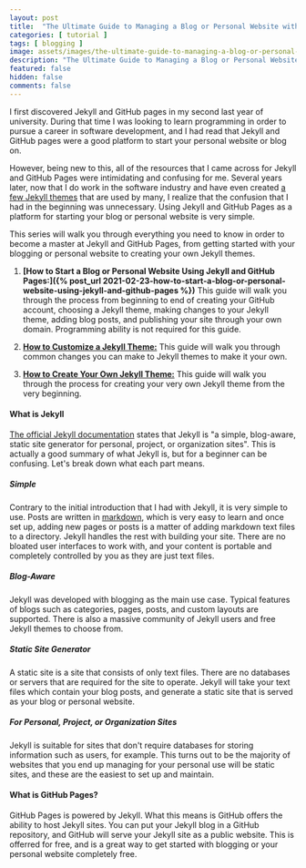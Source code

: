 ```yaml
---
layout: post
title:  "The Ultimate Guide to Managing a Blog or Personal Website with Jekyll and GitHub Pages"
categories: [ tutorial ]
tags: [ blogging ]
image: assets/images/the-ultimate-guide-to-managing-a-blog-or-personal-website-with-jekyll-and-github-pages.jpg
description: "The Ultimate Guide to Managing a Blog or Personal Website with Jekyll and GitHub Pages"
featured: false
hidden: false
comments: false
---
```


I first discovered Jekyll and GitHub pages in my second last year of university. During that time I was looking to learn programming in order to pursue a career in software development, and I had read that Jekyll and GitHub pages were a good platform to start your personal website or blog on.

However, being new to this, all of the resources that I came across for Jekyll and GitHub Pages were intimidating and confusing for me. Several years later, now that I do work in the software industry and have even created [a few Jekyll themes](https://github.com/LeNPaul) that are used by many, I realize that the confusion that I had in the beginning was unnecessary. Using Jekyll and GitHub Pages as a platform for starting your blog or personal website is very simple.

This series will walk you through everything you need to know in order to become a master at Jekyll and GitHub Pages, from getting started with your blogging or personal website to creating your own Jekyll themes.

1. **[How to Start a Blog or Personal Website Using Jekyll and GitHub Pages:]({% post_url 2021-02-23-how-to-start-a-blog-or-personal-website-using-jekyll-and-github-pages %})** This guide will walk you through the process from beginning to end of creating your GitHub account, choosing a Jekyll theme, making changes to your Jekyll theme, adding blog posts, and publishing your site through your own domain. Programming ability is not required for this guide.

2. **[How to Customize a Jekyll Theme:]()** This guide will walk you through common changes you can make to Jekyll themes to make it your own.

3. **[How to Create Your Own Jekyll Theme:]()** This guide will walk you through the process for creating your very own Jekyll theme from the very beginning.

#### What is Jekyll

[The official Jekyll documentation](https://jekyllrb.com/) states that Jekyll is "a simple, blog-aware, static site generator for personal, project, or organization sites". This is actually a good summary of what Jekyll is, but for a beginner can be confusing. Let's break down what each part means.

##### Simple

<!-- add link for markdown -->

Contrary to the initial introduction that I had with Jekyll, it is very simple to use. Posts are written in [markdown](https://daringfireball.net/projects/markdown/), which is very easy to learn and once set up, adding new pages or posts is a matter of adding markdown text files to a directory. Jekyll handles the rest with building your site. There are no bloated user interfaces to work with, and your content is portable and completely controlled by you as they are just text files.

##### Blog-Aware

Jekyll was developed with blogging as the main use case. Typical features of blogs such as categories, pages, posts, and custom layouts are supported. There is also a massive community of Jekyll users and free Jekyll themes to choose from.

##### Static Site Generator

A static site is a site that consists of only text files. There are no databases or servers that are required for the site to operate. Jekyll will take your text files which contain your blog posts, and generate a static site that is served as your blog or personal website.

##### For Personal, Project, or Organization Sites

Jekyll is suitable for sites that don't require databases for storing information such as users, for example. This turns out to be the majority of websites that you end up managing for your personal use will be static sites, and these are the easiest to set up and maintain.

#### What is GitHub Pages?

GitHub Pages is powered by Jekyll. What this means is GitHub offers the ability to host Jekyll sites. You can put your Jekyll blog in a GitHub repository, and GitHub will serve your Jekyll site as a public website. This is offerred for free, and is a great way to get started with blogging or your personal website completely free.
